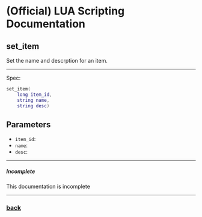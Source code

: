 
# (Official) LUA Scripting Documentation

## set_item

Set the name and descrption for an item.

___

Spec:

```lua
set_item(
	long item_id,
	string name,
	string desc)
```

## Parameters

- `item_id`: 
- `name`: 
- `desc`: 

___

##### Incomplete

This documentation is incomplete

___

### [back](../items)
